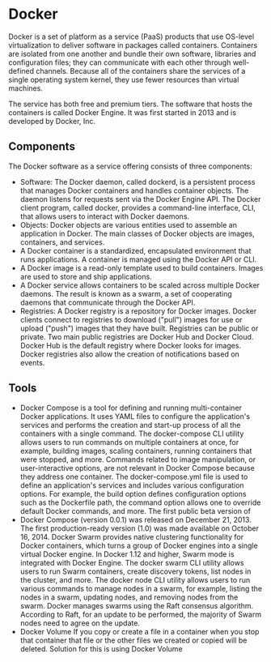 # Docker

Docker is a set of platform as a service (PaaS) products that use OS-level virtualization to deliver software in packages called containers. Containers are isolated from one another and bundle their own software, libraries and configuration files; they can communicate with each other through well-defined channels. Because all of the containers share the services of a single operating system kernel, they use fewer resources than virtual machines.

The service has both free and premium tiers. The software that hosts the containers is called Docker Engine. It was first started in 2013 and is developed by Docker, Inc.

## Components
The Docker software as a service offering consists of three components:
- Software: The Docker daemon, called dockerd, is a persistent process that manages Docker containers and handles container objects. The daemon listens for requests sent via the Docker Engine API. The Docker client program, called docker, provides a command-line interface, CLI, that allows users to interact with Docker daemons.
- Objects: Docker objects are various entities used to assemble an application in Docker. The main classes of Docker objects are images, containers, and services.
- A Docker container is a standardized, encapsulated environment that runs applications. A container is managed using the Docker API or CLI.
- A Docker image is a read-only template used to build containers. Images are used to store and ship applications.
- A Docker service allows containers to be scaled across multiple Docker daemons. The result is known as a swarm, a set of cooperating daemons that communicate through the Docker API.
- Registries: A Docker registry is a repository for Docker images. Docker clients connect to registries to download ("pull") images for use or upload ("push") images that they have built. Registries can be public or private. Two main public registries are Docker Hub and Docker Cloud. Docker Hub is the default registry where Docker looks for images. Docker registries also allow the creation of notifications based on events.

## Tools
* Docker Compose is a tool for defining and running multi-container Docker applications. It uses YAML files to configure the application's services and performs the creation and start-up process of all the containers with a single command. The docker-compose CLI utility allows users to run commands on multiple containers at once, for example, building images, scaling containers, running containers that were stopped, and more. Commands related to image manipulation, or user-interactive options, are not relevant in Docker Compose because they address one container. The docker-compose.yml file is used to define an application's services and includes various configuration options. For example, the build option defines configuration options such as the Dockerfile path, the command option allows one to override default Docker commands, and more. The first public beta version of 
* Docker Compose (version 0.0.1) was released on December 21, 2013. The first production-ready version (1.0) was made available on October 16, 2014.
Docker Swarm provides native clustering functionality for Docker containers, which turns a group of Docker engines into a single virtual Docker engine. In Docker 1.12 and higher, Swarm mode is integrated with Docker Engine. The docker swarm CLI utility allows users to run Swarm containers, create discovery tokens, list nodes in the cluster, and more. The docker node CLI utility allows users to run various commands to manage nodes in a swarm, for example, listing the nodes in a swarm, updating nodes, and removing nodes from the swarm. Docker manages swarms using the Raft consensus algorithm. According to Raft, for an update to be performed, the majority of Swarm nodes need to agree on the update.
* Docker Volume If you copy or create a file in a container when you stop that container that file or the other files we created or copied will be deleted. Solution for this is using Docker Volume


